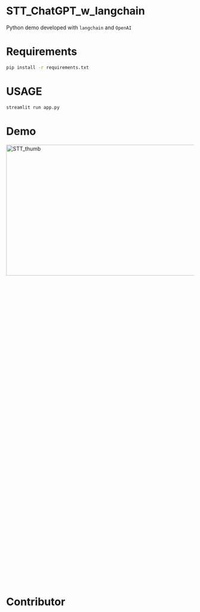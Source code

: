 # STT_ChatGPT_w_langchain
Python demo developed with `langchain` and `OpenAI`

# Requirements
```bash
pip install -r requirements.txt
```

# USAGE
```bash
streamlit run app.py
```

# Demo
[<img width="1675" alt="STT_thumb" src="https://github.com/jskim0406/STT_ChatGPT_w_langchain/assets/63832233/422306ea-9139-4239-8070-fcd1fcb6e2ec" width="30%" height="30%">](https://youtu.be/iflE5giZOLs)

# Contributor
